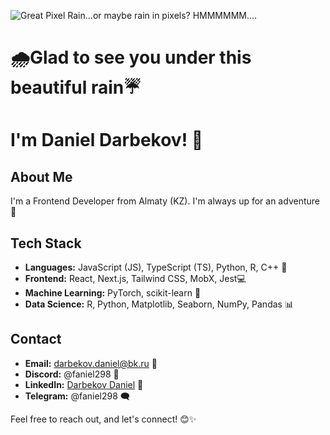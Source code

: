 ![Great Pixel Rain...or maybe rain in pixels? HMMMMMM....](https://64.media.tumblr.com/167bafe644e9a2af464a7664e26b88f7/tumblr_ool545MQ4E1vcsrlfo1_1280.gif)

# 🌧️Glad to see you under this beautiful rain☔
# I'm Daniel Darbekov! 👋

## About Me
I'm a Frontend Developer from Almaty (KZ). I'm always up for an adventure🚀

## Tech Stack
- **Languages:** JavaScript (JS), TypeScript (TS), Python, R, C++ 🐍
- **Frontend:** React, Next.js, Tailwind CSS, MobX, Jest💻
- **Machine Learning:** PyTorch, scikit-learn 🤖
- **Data Science:** R, Python, Matplotlib, Seaborn, NumPy, Pandas 📊

## Contact
- **Email:** darbekov.daniel@bk.ru 📧
- **Discord:** @faniel298 💬
- **LinkedIn:** [Darbekov Daniel](https://www.linkedin.com/in/daniel-darbekov-63345a24b/) 👔
- **Telegram:** @faniel298 🗨️

Feel free to reach out, and let's connect! 😊✨
